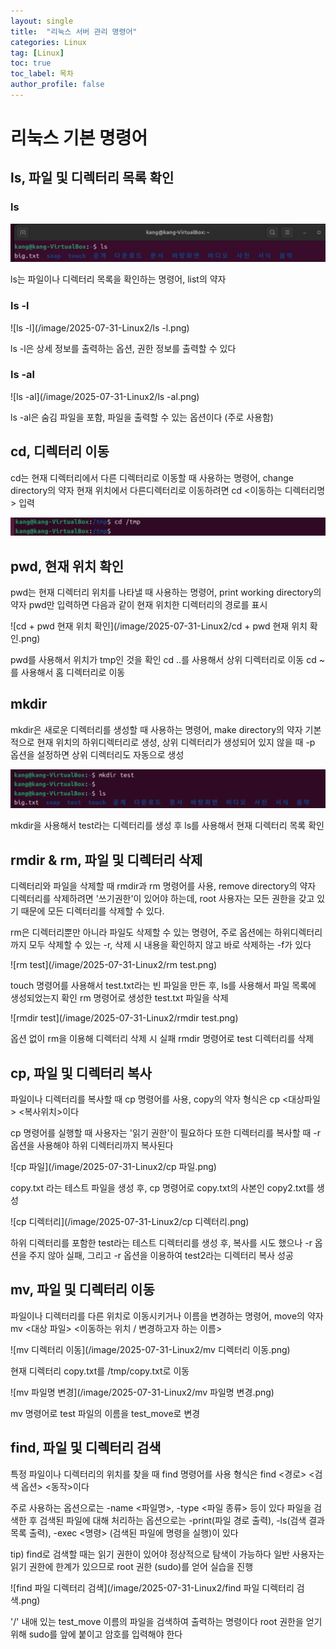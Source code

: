```yaml
---
layout: single
title:  "리눅스 서버 관리 명령어"
categories: Linux
tag: [Linux]
toc: true
toc_label: 목차
author_profile: false
---
```



# 리눅스 기본 명령어

## ls, 파일 및 디렉터리 목록 확인

### ls

![ls](/image/2025-07-31-Linux2/ls.png)

ls는 파일이나 디렉터리 목록을 확인하는 명령어, list의 약자

### ls -l

![ls -l](/image/2025-07-31-Linux2/ls -l.png)

ls -l은 상세 정보를 출력하는 옵션, 권한 정보를 출력할 수 있다

### ls -al

![ls -al](/image/2025-07-31-Linux2/ls -al.png)

ls -al은 숨김 파일을 포함, 파일을 출력할 수 있는 옵션이다 (주로 사용함)

## cd, 디렉터리 이동

cd는 현재 디렉터리에서 다른 디렉터리로 이동할 때 사용하는 명령어, change directory의 약자
현재 위치에서 다른디렉터리로 이동하려면 cd <이동하는 디렉터리명> 입력

![cd](/image/2025-07-31-Linux2/cd.png)

## pwd, 현재 위치 확인

pwd는 현재 디렉터리 위치를 나타낼 때 사용하는 명령어, print working directory의 약자
pwd만 입력하면 다음과 같이 현재 위치한 디렉터리의 경로를 표시

![cd + pwd 현재 위치 확인](/image/2025-07-31-Linux2/cd + pwd 현재 위치 확인.png)

pwd를 사용해서 위치가 tmp인 것을 확인 
cd ..를 사용해서 상위 디렉터리로 이동
cd ~를 사용해서 홈 디렉터리로 이동

## mkdir

mkdir은 새로운 디렉터리를 생성할 때 사용하는 명령어, make directory의 약자
기본적으로 현재 위치의 하위디렉터리로 생성, 상위 디렉터리가 생성되어 있지 않을 때
-p 옵션을 설정하면 상위 디렉터리도 자동으로 생성

![mkdir](/image/2025-07-31-Linux2/mkdir.png)

mkdir을 사용해서 test라는 디렉터리를 생성 후 ls를 사용해서 현재 디렉터리 목록 확인

## rmdir & rm, 파일 및 디렉터리 삭제

디렉터리와 파일을 삭제할 때 rmdir과 rm 명령어를 사용, remove directory의 약자
디렉터리를 삭제하려면 '쓰기권한'이 있어야 하는데, root 사용자는 모든 권한을 갖고 있기
때문에 모든 디렉터리를 삭제할 수 있다.

rm은 디렉터리뿐만 아니라 파일도 삭제할 수 있는 명령어, 주로 옵션에는 하위디렉터리까지
모두 삭제할 수 있는 -r, 삭제 시 내용을 확인하지 않고 바로 삭제하는 -f가 있다

![rm test](/image/2025-07-31-Linux2/rm test.png)

touch 명령어를 사용해서 test.txt라는 빈 파일을 만든 후,
ls를 사용해서 파일 목록에 생성되었는지 확인
rm 명령어로 생성한 test.txt 파일을 삭제 

![rmdir test](/image/2025-07-31-Linux2/rmdir test.png)

옵션 없이 rm을 이용해 디렉터리 삭제 시 실패
rmdir 명령어로 test 디렉터리를 삭제

## cp, 파일 및 디렉터리 복사

파일이나 디렉터리를 복사할 때 cp 명령어를 사용, copy의 약자
형식은 cp <대상파일> <복사위치>이다

cp 명령어를 실행할 때 사용자는 '읽기 권한'이 필요하다 또한 디렉터리를 복사할 때
-r 옵션을 사용해야 하위 디렉터리까지 복사된다

![cp 파일](/image/2025-07-31-Linux2/cp 파일.png)

copy.txt 라는 테스트 파일을 생성 후, 
cp 명령어로 copy.txt의 사본인 copy2.txt를 생성

![cp 디렉터리](/image/2025-07-31-Linux2/cp 디렉터리.png)

하위 디렉터리를 포함한 test라는 테스트 디렉터리를 생성 후,
복사를 시도 했으나 -r 옵션을 주지 않아 실패, 그리고 -r 옵션을
이용하여 test2라는 디렉터리 복사 성공

## mv, 파일 및 디렉터리 이동

파일이나 디렉터리를 다른 위치로 이동시키거나 이름을 변경하는 명령어, move의 약자
mv <대상 파일> <이동하는 위치 / 변경하고자 하는 이름>

![mv 디렉터리 이동](/image/2025-07-31-Linux2/mv 디렉터리 이동.png)

현재 디렉터리 copy.txt를 /tmp/copy.txt로 이동

![mv 파일명 변경](/image/2025-07-31-Linux2/mv 파일명 변경.png)

mv 명령어로 test 파일의 이름을 test_move로 변경

## find, 파일 및 디렉터리 검색

특정 파일이나 디렉터리의 위치를 찾을 때 find 명령어를 사용
형식은 find <경로> <검색 옵션> <동작>이다

주로 사용하는 옵션으로는 -name <파일명>, -type <파일 종류> 등이 있다
파일을 검색한 후 검색된 파일에 대해 처리하는 옵션으로는 -print(파일 경로 출력),
-ls(검색 결과 목록 출력), -exec <명령> (검색된 파일에 명령을 실행)이 있다

tip) find로 검색할 때는 읽기 권한이 있어야 정상적으로 탐색이 가능하다
일반 사용자는 읽기 권한에 한계가 있으므로 root 권한 (sudo)를 얻어 실습을 진행

![find 파일 디렉터리 검색](/image/2025-07-31-Linux2/find 파일 디렉터리 검색.png)

'/' 내애 있는 test_move 이름의 파일을 검색하여 출력하는 명령이다
root 권한을 얻기 위해 sudo를 앞에 붙이고 암호를 입력해야 한다